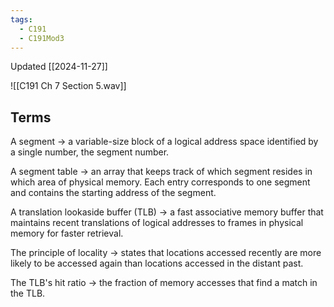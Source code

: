 ```yaml
---
tags:
  - C191
  - C191Mod3
---
```

Updated [[2024-11-27]]

![[C191 Ch 7 Section 5.wav]]

## Terms

A segment → a variable-size block of a logical address space identified by a single number, the segment number.

A segment table → an array that keeps track of which segment resides in which area of physical memory. Each entry corresponds to one segment and contains the starting address of the segment.

A translation lookaside buffer (TLB) → a fast associative memory buffer that maintains recent translations of logical addresses to frames in physical memory for faster retrieval.

The principle of locality → states that locations accessed recently are more likely to be accessed again than locations accessed in the distant past.

The TLB's hit ratio → the fraction of memory accesses that find a match in the TLB.
